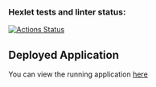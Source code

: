 ### Hexlet tests and linter status:
[![Actions Status](https://github.com/NikitaVoitko/python-project-83/actions/workflows/hexlet-check.yml/badge.svg)](https://github.com/NikitaVoitko/python-project-83/actions)

## Deployed Application

You can view the running application [here](https://flasochka.onrender.com)
